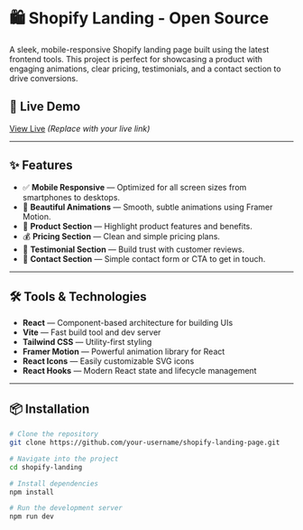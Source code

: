 # 🛍️ Shopify Landing - Open Source

A sleek, mobile-responsive Shopify landing page built using the latest frontend tools. This project is perfect for showcasing a product with engaging animations, clear pricing, testimonials, and a contact section to drive conversions.

## 🚀 Live Demo
[View Live](https://shopify-landing-kn3v.onrender.com) *(Replace with your live link)*

---

## ✨ Features

- ✅ **Mobile Responsive** — Optimized for all screen sizes from smartphones to desktops.
- 🎨 **Beautiful Animations** — Smooth, subtle animations using Framer Motion.
- 🛒 **Product Section** — Highlight product features and benefits.
- 💰 **Pricing Section** — Clean and simple pricing plans.
- 🌟 **Testimonial Section** — Build trust with customer reviews.
- 📩 **Contact Section** — Simple contact form or CTA to get in touch.

---

## 🛠️ Tools & Technologies

- **React** — Component-based architecture for building UIs
- **Vite** — Fast build tool and dev server
- **Tailwind CSS** — Utility-first styling
- **Framer Motion** — Powerful animation library for React
- **React Icons** — Easily customizable SVG icons
- **React Hooks** — Modern React state and lifecycle management

---

## 📦 Installation

```bash
# Clone the repository
git clone https://github.com/your-username/shopify-landing-page.git

# Navigate into the project
cd shopify-landing

# Install dependencies
npm install

# Run the development server
npm run dev
